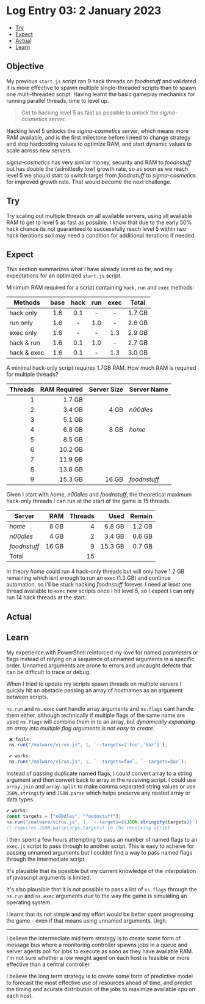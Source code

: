 # Log Entry 03: 2 January 2023

- [Try](#try)
- [Expect](#expect)
- [Actual](#actual)
- [Learn](#learn)

## Objective

My previous `start.js` script ran 9 hack threads on _foodnstuff_ and validated it is more effective to spawn multiple single-threaded scripts than to spawn one multi-threaded script. Having learnt the basic gameplay mechanics for running parallel threads, time to level up.

> Get to hacking level 5 as fast as possible to unlock the _sigma-cosmetics_ server.

Hacking level 5 unlocks the _sigma-cosmetics_ server, which means more RAM available, and is the first milestone before I need to change strategy and stop hardcoding values to optimize RAM, and start dynamic values to scale across new servers.

_sigma-cosmetics_ has very similar money, security and RAM to _foodnstuff_ but has double the (admittedly low) growth rate, so as soon as we reach level 5 we should start to switch target from _foodnstuff_ to _sigma-cosmetics_ for improved growth rate. That would become the next challenge.

## Try

Try scaling out multiple threads on all available servers, using all available RAM to get to level 5 as fast as possible. I know that due to the early 50% hack chance its not guaranteed to successfully reach level 5 within two hack iterations so I may need a condition for additional iterations if needed.

## Expect

This section summarizes what I have already learnt so far, and my expectations for an optimized `start.js` script.

Minimum RAM required for a script containing `hack`, `run` and `exec` methods:

| Methods     | base | hack | run  | exec | Total  |
|-------------|:----:|:----:|:----:|:----:|:------:|
| hack only   | 1.6  | 0.1  |   -  |   -  | 1.7 GB |
| run only    | 1.6  |   -  | 1.0  |   -  | 2.6 GB |
| exec only   | 1.6  |   -  |   -  | 1.3  | 2.9 GB |
| hack & run  | 1.6  | 0.1  | 1.0  |   -  | 2.7 GB |
| hack & exec | 1.6  | 0.1  |   -  | 1.3  | 3.0 GB |

A minimal hack-only script requires 1.7GB RAM. How much RAM is required for multiple threads?

|  Threads | RAM Required | Server Size | Server Name |
|---:|-----:|------------:|-----|
|  1 |  1.7 GB |             |
|  2 |  3.4 GB |        4 GB | _n00dles_ |
|  3 |  5.1 GB |             |
|  4 |  6.8 GB |        8 GB | _home_ |
|  5 |  8.5 GB |             |
|  6 | 10.2 GB |             |
|  7 | 11.9 GB |             |
|  8 | 13.6 GB |             |
|  9 | 15.3 GB |       16 GB | _foodnstuff_ |

Given I start with _home_, _n00dles_ and _foodnstuff_, the theoretical maximum hack-only threads I can run at the start of the game is 15 threads. 

| Server       | RAM   | Threads | Used    | Remain |
|--------------|------:|--------:|--------:|-------:|
| _home_       |  8 GB |       4 | 6.8 GB  | 1.2 GB |
| _n00dles_    |  4 GB |       2 | 3.4 GB  | 0.6 GB |
| _foodnstuff_ | 16 GB |       9 | 15.3 GB | 0.7 GB |
| Total        |       |      15 |

 In theory _home_ could run 4 hack-only threads but will only have 1.2 GB remaining which isnt enough to run an `exec` (1.3 GB) and continue automation, so I'll be stuck hacking _foodnstuff_ forever. I need at least one thread available to `exec` new scripts once I hit level 5, so I expect I can only run 14 hack threads at the start.

## Actual

## Learn

My experience with PowerShell reinforced my love for named parameters or flags instead of relying on a sequence of unnamed arguments in a specific order. Unnamed arguments are prone to errors and uncaught defects that can be difficult to trace or debug.

When I tried to update my scripts spawn threads on multiple servers I quickly hit an obstacle passing an array of hostnames as an argument between scripts.

`ns.run` and `ns.exec` cant handle array arguments and `ns.flags` cant handle them either, although technically if multiple flags of the same name are used `ns.flags` will combine them in to an array, but _dynamically expanding an array into multiple flag arguments is not easy to create_.

``` javascript
 ❌ fails: 
 ns.run("/malware/virus.js", 1, `--targets=['foo','bar']`);

 ✔️ works: 
 ns.run("/malware/virus.js", 1, `--targets=foo`, `--targets=bar`);
```

Instead of passing duplicate named flags, I could convert array to a string argument and then convert back to array in the receiving script. I could use `array.join` and `array.split` to make comma separated string values or use `JSON.stringify` and `JSON.parse` which helps preserve any nested array or data types.

``` javascript
✔️ works: 
const targets = ["n00dles", "foodnstuff"];
ns.run("/malware/virus.js", 1, `--targets=${JSON.stringify(targets)}`);
// requires JSON.parse(args.targets) in the receiving script
```

I then spent a few hours attempting to pass an number of named flags to an `exec.js` script to pass through to another script. This is easy to acheive for passing unnamed arguments but I couldnt find a way to pass named flags through the intermediate script.

It's plausible that its possible but my current knowledge of the interpolation of javascript arguments is limited.

It's also plausible that it is not possible to pass a list of `ns.flags` through the `ns.run` and `ns.exec` arguments due to the way the game is simulating an operating system.

I learnt that its not simple and my effort would be better spent progressing the game - even if that means using unnamed arguments. Urgh.


---

I believe the intermediate mid term strategy is to create some form of message bus where a monitoring controller spawns jobs in a queue and server agents poll for jobs to execute as soon as they have available RAM. I'm not sure whether a low weight agent on each host is feasible or more effective than a central controller.

I believe the long term strategy is to create some form of predictive model to forecast the most effective use of resources ahead of time, and predict the timing and acurate distribution of the jobs to maximize available cpu on each host.